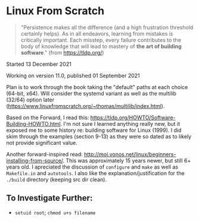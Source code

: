 # Linux From Scratch

> "Persistence makes all the difference (and a high frustration threshold certainly helps). As in all endeavors, learning from mistakes is critically important. Each misstep, every failure contributes to the body of knowledge that will lead to mastery of __the art of building software__."
(from https://tldp.org/)

Started 13 December 2021

Working on version 11.0, published 01 September 2021

Plan is to work through the book taking the "default" paths at each choice (64-bit, x64). Will consider the  systemd variant as well as the multilib (32/64) option later (https://www.linuxfromscratch.org/~thomas/multilib/index.html).

Based on the Forward, I read this: https://tldp.org/HOWTO/Software-Building-HOWTO.html. I'm not sure I learned anything really new, but it exposed me to some history re: building software for Linux (1999). I did skim through the examples (section 9-13) as they were so dated as to likely not provide significant value.

Another forward-inspired read: http://moi.vonos.net/linux/beginners-installing-from-source/. This was approximately 15 years newer, but still 6+ years old. I apreciated the discussion of `configure` and `make` as well as `Makefile.in` and `autotools`. I also like the explanation/justification for the `./build` directory (keeping src dir clean).

## To Investigate Further:

- `setuid root`; `chmod u+s filename`
